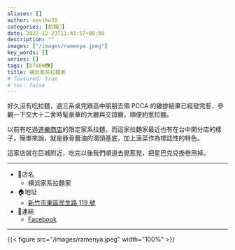 ```yaml
---
aliases: []
author: nevikw39
categories: [拉麵🍜]
date: 2022-12-23T11:41:57+08:00
description: ""
images: ["/images/ramenya.jpeg"]
key_words: []
series: []
tags: [D7000📷]
title: 横浜家系拉麵家
# featured: true
# toc: false
---
```


好久沒有吃拉麵，週三系桌完跟高中朋朋去領 PCCA 的雞排結果已經發完惹，參觀一下交大十二舍時髦豪華的大廳與交誼廳，順便約惹拉麵。

以前有吃過[道樂商店](/ramen/dourakubaiten)的限定家系拉麵，而這家拉麵家最近也有在台中開分店的樣子。簡單來說，就是豚骨醬油的湯頭基底，加上菠菜作為標誌性的特色。

這家店就在巨城附近，吃完以後我們順道去晃惹晃，把星巴克兌換卷用掉。

---
+ 🏬店名
    * 横浜家系拉麵家
+ 🏠地址
    * [新竹市東區民生路 119 號](https://www.google.com/maps/place/%E6%A8%AA%E6%B5%9C%E5%AE%B6%E7%B3%BB%E3%83%A9%E3%83%BC%E3%83%A1%E3%83%B3%E6%8B%89%E9%BA%B5%E5%AE%B6/@24.8100615,120.9769588,15z/data=!4m6!3m5!1s0x346835866c833efd:0x34ecba118e6ae031!8m2!3d24.8100615!4d120.9769588!16s%2Fg%2F11j8__tl0s?coh=164777&entry=tt)
+ 🔗連結
    * [Facebook](https://www.facebook.com/ramenya2020/)
---

{{< figure src="/images/ramenya.jpeg" width="100%" >}}
